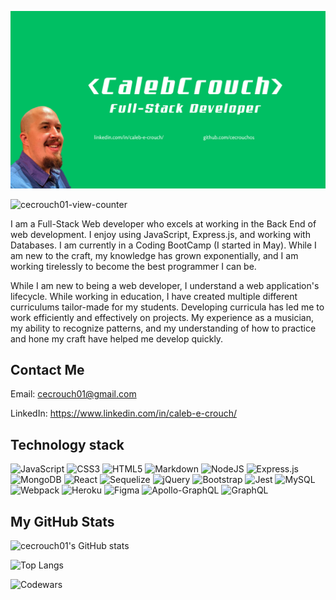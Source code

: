 ![MasterHead](https://github.com/cecrouch01/cecrouch01/blob/main/header.png)

![cecrouch01-view-counter](https://komarev.com/ghpvc/?username=cecrouch01)

I am a Full-Stack Web developer who excels at working in the Back End of web development. I enjoy using JavaScript, Express.js, and working with Databases.  I am currently in a Coding BootCamp (I started in May). While I am new to the craft, my knowledge has grown exponentially, and I am working tirelessly to become the best programmer I can be.

While I am new to being a web developer, I understand a web application's lifecycle. While working in education, I have created multiple different curriculums tailor-made for my students. Developing curricula has led me to work efficiently and effectively on projects. My experience as a musician, my ability to recognize patterns, and my understanding of how to practice and hone my craft have helped me develop quickly.

## Contact Me
Email: cecrouch01@gmail.com

LinkedIn: https://www.linkedin.com/in/caleb-e-crouch/

## Technology stack
![JavaScript](https://img.shields.io/badge/javascript-%23323330.svg?style=for-the-badge&logo=javascript&logoColor=%23F7DF1E)
![CSS3](https://img.shields.io/badge/css3-%231572B6.svg?style=for-the-badge&logo=css3&logoColor=white)
![HTML5](https://img.shields.io/badge/html5-%23E34F26.svg?style=for-the-badge&logo=html5&logoColor=white)
![Markdown](https://img.shields.io/badge/markdown-%23000000.svg?style=for-the-badge&logo=markdown&logoColor=white)
![NodeJS](https://img.shields.io/badge/node.js-6DA55F?style=for-the-badge&logo=node.js&logoColor=white)
![Express.js](https://img.shields.io/badge/express.js-%23404d59.svg?style=for-the-badge&logo=express&logoColor=%2361DAFB)
![MongoDB](https://img.shields.io/badge/MongoDB-%234ea94b.svg?style=for-the-badge&logo=mongodb&logoColor=white)
![React](https://img.shields.io/badge/react-%2320232a.svg?style=for-the-badge&logo=react&logoColor=%2361DAFB)
![Sequelize](https://img.shields.io/badge/Sequelize-52B0E7?style=for-the-badge&logo=Sequelize&logoColor=white)
![jQuery](https://img.shields.io/badge/jquery-%230769AD.svg?style=for-the-badge&logo=jquery&logoColor=white)
![Bootstrap](https://img.shields.io/badge/bootstrap-%238511FA.svg?style=for-the-badge&logo=bootstrap&logoColor=white)
![Jest](https://img.shields.io/badge/-jest-%23C21325?style=for-the-badge&logo=jest&logoColor=white)
![MySQL](https://img.shields.io/badge/mysql-%2300f.svg?style=for-the-badge&logo=mysql&logoColor=white)
![Webpack](https://img.shields.io/badge/webpack-%238DD6F9.svg?style=for-the-badge&logo=webpack&logoColor=black)
![Heroku](https://img.shields.io/badge/heroku-%23430098.svg?style=for-the-badge&logo=heroku&logoColor=white)
![Figma](https://img.shields.io/badge/figma-%23F24E1E.svg?style=for-the-badge&logo=figma&logoColor=white)
![Apollo-GraphQL](https://img.shields.io/badge/-ApolloGraphQL-311C87?style=for-the-badge&logo=apollo-graphql)
![GraphQL](https://img.shields.io/badge/-GraphQL-E10098?style=for-the-badge&logo=graphql&logoColor=white)


## My GitHub Stats

![cecrouch01's GitHub stats](https://github-readme-stats.vercel.app/api?username=cecrouch01&show_icons=true&theme=vue)

![Top Langs](https://github-readme-stats.vercel.app/api/top-langs/?username=cecrouch01&layout=donut-vertical&theme=vue)

![Codewars](https://github.r2v.ch/codewars?user=cecrouch01&theme=light&hide_clan=true)
